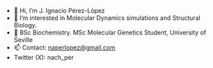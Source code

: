 - 👋 Hi, I’m J. Ignacio Pérez-López
- 👀 I’m interested in Molecular Dynamics simulations and Structural Biology.
- 🌱 BSc Biochemistry. MSc Molecular Genetics Student, University of Seville
- 📫 Contact: naperlopez@gmail.com 
- Twitter (X): nach_per

<!---
nachper/nachper is a ✨ special ✨ repository because its `README.md` (this file) appears on your GitHub profile.
You can click the Preview link to take a look at your changes.
--->

